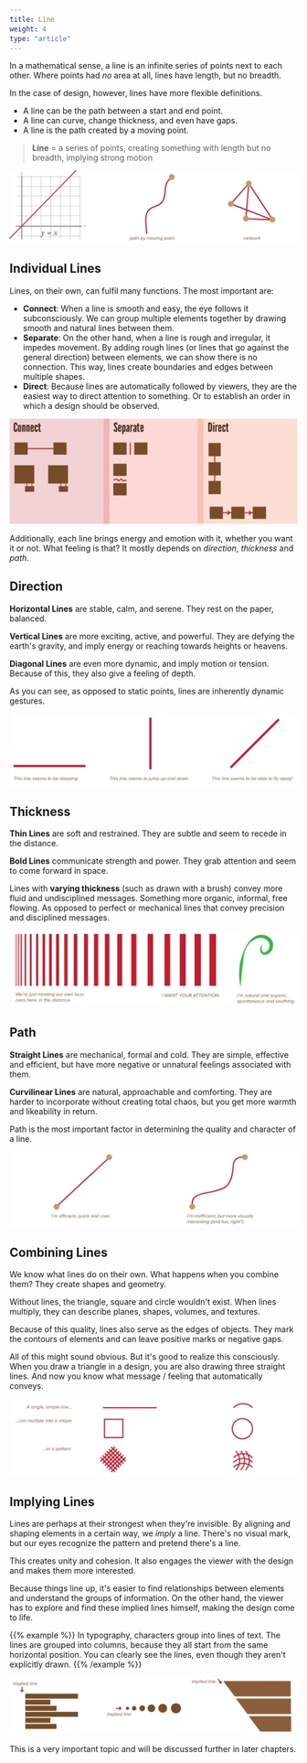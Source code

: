 ```yaml
---
title: Line
weight: 4
type: "article"
---
```


In a mathematical sense, a line is an infinite series of points next to each other. Where points had _no_ area at all, lines have length, but no breadth.

In the case of design, however, lines have more flexible definitions. 

* A line can be the path between a start and end point. 
* A line can curve, change thickness, and even have gaps.
* A line is the path created by a moving point.

> **Line** = a series of points, creating something with length but no breadth, implying strong motion

![Example of lines.](DesignLinesOverview.webp)

## Individual Lines

Lines, on their own, can fulfil many functions. The most important are:

-   **Connect**: When a line is smooth and easy, the eye follows it subconsciously. We can group multiple elements together by drawing smooth and natural lines between them.
-   **Separate**: On the other hand, when a line is rough and irregular, it impedes movement. By adding rough lines (or lines that go against the general direction) between elements, we can show there is no connection. This way, lines create boundaries and edges between multiple shapes.
-   **Direct**: Because lines are automatically followed by viewers, they are the easiest way to direct attention to something. Or to establish an order in which a design should be observed.

![Example of the different uses of lines.](DesignLinesFunctionality.webp)

Additionally, each line brings energy and emotion with it, whether you want it or not. What feeling is that? It mostly depends on *direction*, *thickness* and *path*.

## Direction

**Horizontal Lines** are stable, calm, and serene. They rest on the paper, balanced.

**Vertical Lines** are more exciting, active, and powerful. They are defying the earth's gravity, and imply energy or reaching towards heights or heavens.

**Diagonal Lines** are even more dynamic, and imply motion or tension. Because of this, they also give a feeling of depth.

As you can see, as opposed to static points, lines are inherently dynamic gestures.

![How direction influences what a line conveys.](DesignLinesDirection.webp)

## Thickness

**Thin Lines** are soft and restrained. They are subtle and seem to recede in the distance.

**Bold Lines** communicate strength and power. They grab attention and seem to come forward in space.

Lines with **varying thickness** (such as drawn with a brush) convey more fluid and undisciplined messages. Something more organic, informal, free flowing. As opposed to perfect or mechanical lines that convey precision and disciplined messages.

![How thickness influences what a line conveys.](DesignLinesThickness.webp)

## Path

**Straight Lines** are mechanical, formal and cold. They are simple, effective and efficient, but have more negative or unnatural feelings associated with them.

**Curvilinear Lines** are natural, approachable and comforting. They are harder to incorporate without creating total chaos, but you get more warmth and likeability in return.

Path is the most important factor in determining the quality and character of a line.

![How path influences what a line conveys.](DesignLinesPath.webp)

## Combining Lines

We know what lines do on their own. What happens when you combine them? They create shapes and geometry.

Without lines, the triangle, square and circle wouldn't exist. When lines multiply, they can describe planes, shapes, volumes, and textures.

Because of this quality, lines also serve as the edges of objects. They mark the contours of elements and can leave positive marks or negative gaps.

All of this might sound obvious. But it's good to realize this consciously. When you draw a triangle in a design, you are also drawing three straight lines. And now you know what message / feeling that automatically conveys.

![What happens when you combine lines.](DesignMultiplyingLines.webp)

## Implying Lines

Lines are perhaps at their strongest when they're invisible. By aligning and shaping elements in a certain way, we *imply* a line. There's no visual mark, but our eyes recognize the pattern and pretend there's a line. 

This creates unity and cohesion. It also engages the viewer with the design and makes them more interested. 

Because things line up, it's easier to find relationships between elements and understand the groups of information. On the other hand, the viewer has to explore and find these implied lines himself, making the design come to life. 

{{% example %}} 
In typography, characters group into lines of text. The lines are grouped into columns, because they all start from the same horizontal position. You can clearly see the lines, even though they aren't explicitly drawn.
{{% /example %}}

![The importance and use of implied lines.](DesignLinesImplied.webp)

This is a very important topic and will be discussed further in later chapters.